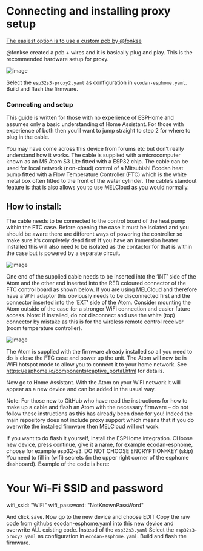# Connecting and installing proxy setup

[The easiest option is to use a custom pcb by @fonkse](https://github.com/gekkekoe/esphome-ecodan-hp/discussions/70#discussioncomment-11133291)

@fonkse created a pcb + wires and it is basically plug and play. This is the recommended hardware setup for proxy.

![image](https://github.com/gekkekoe/esphome-ecodan-hp/blob/main/img/proxy-setup.png?raw=true)

Select the `esp32s3-proxy2.yaml` as configuration in `ecodan-esphome.yaml`. Build and flash the firmware.

### Connecting and setup
This guide is written for those with no experience of ESPHome and assumes only a basic understanding of Home Assistant. For those with experience of both then you’ll want to jump straight to step 2 for where to plug in the cable.


You may have come across this device from forums etc but don’t really understand how it works. The cable is supplied with a microcomputer known as an M5 Atom S3 Lite fitted with a ESP32 chip. The cable can be used for local network (non-cloud) control of a Mitsubishi Ecodan heat pump fitted with a Flow Temperature Controller (FTC) which is the white metal box often fitted to the front of the water cylinder. The cable’s standout feature is that is also allows you to use MELCloud as you would normally.

 
## How to install:

 

The cable needs to be connected to the control board of the heat pump within the FTC case. Before opening the case it must be isolated and you should be aware there are different ways of powering the controller so make sure it’s completely dead first! If you have an immersion heater installed this will also need to be isolated as the contactor for that is within the case but is powered by a separate circuit.

 ![image](https://github.com/fonske/esphome-ecodan-hp/blob/main/img/connection_FTC.jpg?raw=true)

One end of the supplied cable needs to be inserted into the ‘INT’ side of the Atom and the other end inserted into the RED coloured connector of the FTC control board as shown below. If you are using MELCloud and therefore have a WiFi adaptor this obviously needs to be disconnected first and the connector inserted into the ‘EXT’ side of the Atom. Consider mounting the Atom outside of the case for a stronger WiFi connection and easier future access. Note: if installed, do not disconnect and use the white (top) connector by mistake as this is for the wireless remote control receiver (room temperature controller).

![image](https://github.com/fonske/esphome-ecodan-hp/blob/main/img/proxy2_atom.jpg?raw=true)

The Atom is supplied with the firmware already installed so all you need to do is close the FTC case and power up the unit. The Atom will now be in WiFi hotspot mode to allow you to connect it to your home network. See https://esphome.io/components/captive_portal.html for details.
 

Now go to Home Assistant. With the Atom on your WiFI network it will appear as a new device and can be added in the usual way.
 

Note: For those new to GitHub who have read the instructions for how to make up a cable and flash an Atom with the necessary firmware – do not follow these instructions as this has already been done for you! Indeed the main repository does not include proxy support which means that if you do overwrite the installed firmware then MELCloud will not work.

If you want to do flash it yourself, install the ESPHome integration. CHoose new device, press continue, give it a name, for example ecodan-esphome, choose for example esp32-s3. DO NOT CHOOSE ENCRYPTION-KEY (skip)
You need to fill in (wifi) secrets (in the upper right corner of the esphome dashboard).
Example of the code is here:

# Your Wi-Fi SSID and password
wifi_ssid: "WIFI"
wifi_password: "NotKnownPassWord"

And click save.
Now go to the new device and choose EDIT
Copy the raw code from githubs ecodan-esphome.yaml into this new device and overwrite ALL existing code.
Instead of the `esp32s3.yaml` Select the `esp32s3-proxy2.yaml` as configuration in `ecodan-esphome.yaml`. Build and flash the firmware.

